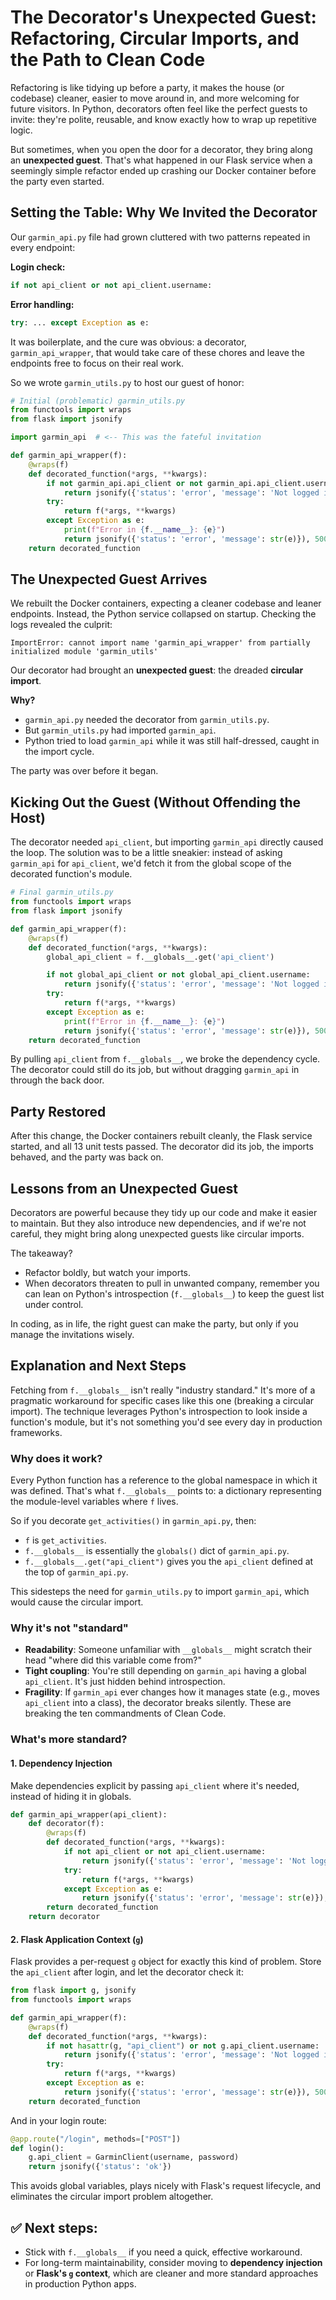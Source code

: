 # The Decorator's Unexpected Guest: Refactoring, Circular Imports, and the Path to Clean Code

Refactoring is like tidying up before a party, it makes the house (or codebase) cleaner, easier to move around in, and more welcoming for future visitors. In Python, decorators often feel like the perfect guests to invite: they're polite, reusable, and know exactly how to wrap up repetitive logic.

But sometimes, when you open the door for a decorator, they bring along an **unexpected guest**. That's what happened in our Flask service when a seemingly simple refactor ended up crashing our Docker container before the party even started.

## Setting the Table: Why We Invited the Decorator

Our `garmin_api.py` file had grown cluttered with two patterns repeated in every endpoint:

**Login check:**
```python
if not api_client or not api_client.username:
```

**Error handling:**
```python
try: ... except Exception as e:
```

It was boilerplate, and the cure was obvious: a decorator, `garmin_api_wrapper`, that would take care of these chores and leave the endpoints free to focus on their real work.

So we wrote `garmin_utils.py` to host our guest of honor:

```python
# Initial (problematic) garmin_utils.py
from functools import wraps
from flask import jsonify

import garmin_api  # <-- This was the fateful invitation

def garmin_api_wrapper(f):
    @wraps(f)
    def decorated_function(*args, **kwargs):
        if not garmin_api.api_client or not garmin_api.api_client.username:
            return jsonify({'status': 'error', 'message': 'Not logged in'}), 401
        try:
            return f(*args, **kwargs)
        except Exception as e:
            print(f"Error in {f.__name__}: {e}")
            return jsonify({'status': 'error', 'message': str(e)}), 500
    return decorated_function
```

## The Unexpected Guest Arrives

We rebuilt the Docker containers, expecting a cleaner codebase and leaner endpoints. Instead, the Python service collapsed on startup. Checking the logs revealed the culprit:

```
ImportError: cannot import name 'garmin_api_wrapper' from partially initialized module 'garmin_utils'
```

Our decorator had brought an **unexpected guest**: the dreaded **circular import**.

**Why?**
- `garmin_api.py` needed the decorator from `garmin_utils.py`.
- But `garmin_utils.py` had imported `garmin_api`.
- Python tried to load `garmin_api` while it was still half-dressed, caught in the import cycle.

The party was over before it began.

## Kicking Out the Guest (Without Offending the Host)

The decorator needed `api_client`, but importing `garmin_api` directly caused the loop. The solution was to be a little sneakier: instead of asking `garmin_api` for `api_client`, we'd fetch it from the global scope of the decorated function's module.

```python
# Final garmin_utils.py
from functools import wraps
from flask import jsonify

def garmin_api_wrapper(f):
    @wraps(f)
    def decorated_function(*args, **kwargs):
        global_api_client = f.__globals__.get('api_client')

        if not global_api_client or not global_api_client.username:
            return jsonify({'status': 'error', 'message': 'Not logged in'}), 401
        try:
            return f(*args, **kwargs)
        except Exception as e:
            print(f"Error in {f.__name__}: {e}")
            return jsonify({'status': 'error', 'message': str(e)}), 500
    return decorated_function
```

By pulling `api_client` from `f.__globals__`, we broke the dependency cycle. The decorator could still do its job, but without dragging `garmin_api` in through the back door.

## Party Restored

After this change, the Docker containers rebuilt cleanly, the Flask service started, and all 13 unit tests passed. The decorator did its job, the imports behaved, and the party was back on.

## Lessons from an Unexpected Guest

Decorators are powerful because they tidy up our code and make it easier to maintain. But they also introduce new dependencies, and if we're not careful, they might bring along unexpected guests like circular imports.

The takeaway?
- Refactor boldly, but watch your imports.
- When decorators threaten to pull in unwanted company, remember you can lean on Python's introspection (`f.__globals__`) to keep the guest list under control.

In coding, as in life, the right guest can make the party, but only if you manage the invitations wisely.

## Explanation and Next Steps

Fetching from `f.__globals__` isn't really "industry standard." It's more of a pragmatic workaround for specific cases like this one (breaking a circular import). The technique leverages Python's introspection to look inside a function's module, but it's not something you'd see every day in production frameworks.

### Why does it work?

Every Python function has a reference to the global namespace in which it was defined. That's what `f.__globals__` points to: a dictionary representing the module-level variables where `f` lives.

So if you decorate `get_activities()` in `garmin_api.py`, then:
- `f` is `get_activities`.
- `f.__globals__` is essentially the `globals()` dict of `garmin_api.py`.
- `f.__globals__.get("api_client")` gives you the `api_client` defined at the top of `garmin_api.py`.

This sidesteps the need for `garmin_utils.py` to import `garmin_api`, which would cause the circular import.

### Why it's not "standard"

- **Readability**: Someone unfamiliar with `__globals__` might scratch their head "where did this variable come from?"
- **Tight coupling**: You're still depending on `garmin_api` having a global `api_client`. It's just hidden behind introspection.
- **Fragility**: If `garmin_api` ever changes how it manages state (e.g., moves `api_client` into a class), the decorator breaks silently.
These are breaking the ten commandments of Clean Code.  


### What's more standard?

#### 1. Dependency Injection
Make dependencies explicit by passing `api_client` where it's needed, instead of hiding it in globals.

```python
def garmin_api_wrapper(api_client):
    def decorator(f):
        @wraps(f)
        def decorated_function(*args, **kwargs):
            if not api_client or not api_client.username:
                return jsonify({'status': 'error', 'message': 'Not logged in'}), 401
            try:
                return f(*args, **kwargs)
            except Exception as e:
                return jsonify({'status': 'error', 'message': str(e)}), 500
        return decorated_function
    return decorator
```

#### 2. Flask Application Context (`g`)
Flask provides a per-request `g` object for exactly this kind of problem. Store the `api_client` after login, and let the decorator check it:

```python
from flask import g, jsonify
from functools import wraps

def garmin_api_wrapper(f):
    @wraps(f)
    def decorated_function(*args, **kwargs):
        if not hasattr(g, "api_client") or not g.api_client.username:
            return jsonify({'status': 'error', 'message': 'Not logged in'}), 401
        try:
            return f(*args, **kwargs)
        except Exception as e:
            return jsonify({'status': 'error', 'message': str(e)}), 500
    return decorated_function
```

And in your login route:

```python
@app.route("/login", methods=["POST"])
def login():
    g.api_client = GarminClient(username, password)
    return jsonify({'status': 'ok'})
```

This avoids global variables, plays nicely with Flask's request lifecycle, and eliminates the circular import problem altogether.

## ✅ Next steps:
- Stick with `f.__globals__` if you need a quick, effective workaround.
- For long-term maintainability, consider moving to **dependency injection** or **Flask's `g` context**, which are cleaner and more standard approaches in production Python apps.